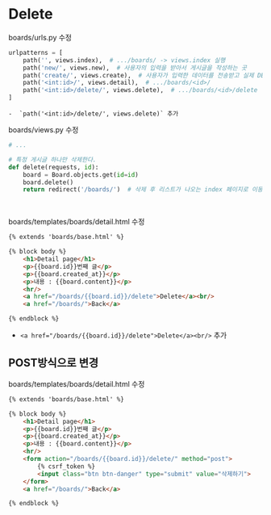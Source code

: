 # Delete

boards/urls.py 수정

```python
urlpatterns = [
    path('', views.index),  # .../boards/ -> views.index 실행
    path('new/', views.new),  # 사용자의 입력을 받아서 게시글을 작성하는 곳
    path('create/', views.create),  # 사용자가 입력한 데이터를 전송받고 실제 DB에 작성 및 피드백
    path('<int:id>/', views.detail),  # .../boards/<id>/
    path('<int:id>/delete/', views.delete),  # .../boards/<id>/delete
]
```

	-  `path('<int:id>/delete/', views.delete)` 추가

boards/views.py 수정

```python
# ...

# 특정 게시글 하나만 삭제한다.
def delete(requests, id):
    board = Board.objects.get(id=id)
    board.delete()
    return redirect('/boards/')  # 삭제 후 리스트가 나오는 index 페이지로 이동
```

​	

boards/templates/boards/detail.html   수정

```html
{% extends 'boards/base.html' %}

{% block body %}
    <h1>Detail page</h1>
    <p>{{board.id}}번째 글</p>
    <p>{{board.created_at}}</p>
    <p>내용 : {{board.content}}</p>
    <hr/>
    <a href="/boards/{{board.id}}/delete">Delete</a><br/>
    <a href="/boards/">Back</a>

{% endblock %}
```

 - `<a href="/boards/{{board.id}}/delete">Delete</a><br/>` 추가



## POST방식으로 변경

boards/templates/boards/detail.html   수정

```html
{% extends 'boards/base.html' %}

{% block body %}
    <h1>Detail page</h1>
    <p>{{board.id}}번째 글</p>
    <p>{{board.created_at}}</p>
    <p>내용 : {{board.content}}</p>
    <hr/>
    <form action="/boards/{{board.id}}/delete/" method="post">
        {% csrf_token %}
        <input class="btn btn-danger" type="submit" value="삭제하기">
    </form>
    <a href="/boards/">Back</a>

{% endblock %}
```

